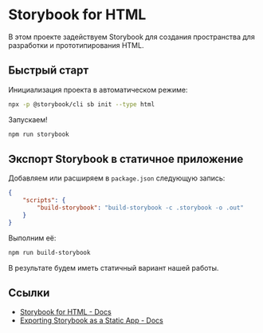 ﻿# Storybook for HTML

В этом проекте задействуем Storybook для создания пространства для разработки и прототипирования HTML.

## Быстрый старт

Инициализация проекта в автоматическом режиме:

```bash
npx -p @storybook/cli sb init --type html
```

Запускаем!

```bash
npm run storybook
```

## Экспорт Storybook в статичное приложение

Добавляем или расширяем в `package.json` следующую запись:

```json
{
    "scripts": {
        "build-storybook": "build-storybook -c .storybook -o .out"
    }
}
```

Выполним её:

```bash
npm run build-storybook
```

В результате будем иметь статичный вариант нашей работы.

## Ссылки

* [Storybook for HTML - Docs](https://storybook.js.org/docs/guides/guide-html/)
* [Exporting Storybook as a Static App - Docs](https://storybook.js.org/docs/basics/exporting-storybook/)
